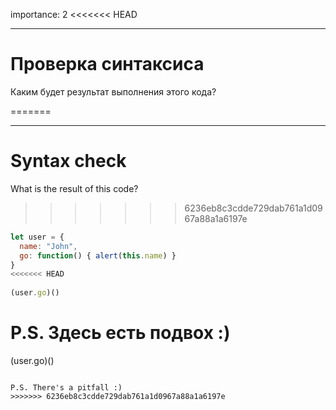 importance: 2
<<<<<<< HEAD
 
---
 
# Проверка синтаксиса
 
Каким будет результат выполнения этого кода?
 
 
=======

---

# Syntax check

What is the result of this code?


>>>>>>> 6236eb8c3cdde729dab761a1d0967a88a1a6197e
```js no-beautify
let user = {
  name: "John",
  go: function() { alert(this.name) }
}
<<<<<<< HEAD
 
(user.go)()
```
 
P.S. Здесь есть подвох :)
=======

(user.go)()
```

P.S. There's a pitfall :)
>>>>>>> 6236eb8c3cdde729dab761a1d0967a88a1a6197e
